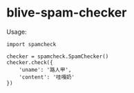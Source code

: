 # blive-spam-checker

Usage:

```
import spamcheck

checker = spamcheck.SpamChecker()
checker.check({
    'uname': '路人甲',
    'content': '哇嘎奶'
})
```
